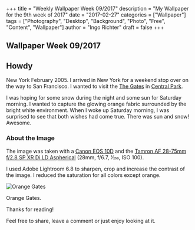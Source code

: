 +++
title = "Weekly Wallpaper Week 09/2017"
description = "My Wallpaper for the 9th week of 2017"
date = "2017-02-27"
categories = ["Wallpaper"]
tags = ["Photography", "Desktop", "Background", "Photo", "Free", "Content", "Wallpaper"]
author = "Ingo Richter"
draft = false
+++

## Wallpaper Week 09/2017

## Howdy

New York February 2005. I arrived in New York for a weekend stop over on the way to San Francisco. I wanted to visit the [The Gates](https://en.wikipedia.org/wiki/The_Gates "The Gates") in [Central Park](https://en.wikipedia.org/wiki/Central_Park "Central Park").

I was hoping for some snow during the night and some sun for Saturday morning. I wanted to capture the glowing orange fabric surrounded by the bright white environment. When I woke up Saturday morning, I was surprised to see that both wishes had come true. There was sun and snow! Awesome.

### About the Image

The image was taken with a [Canon EOS 10D](https://en.wikipedia.org/wiki/Canon_EOS_10D "Canon EOS 10D") and the [Tamron AF 28-75mm f/2.8 SP XR Di LD Aspherical](https://www.bhphotovideo.com/c/product/284399-REG/Tamron_AF09C700_28_75mm_f_2_8_XR_Di.html "Tamron AF 28-75mm f/2.8 SP XR Di LD Aspherical") (28mm, f/6.7, 1⁄250, ISO 100).

I used Adobe Lightroom 6.8 to sharpen, crop and increase the contrast of the image. I reduced the saturation for all colors except orange.

![Orange Gates](https://c2.staticflickr.com/4/3678/33407603112_b9b7e6cbb7_o_d.jpg "Orange Gates")

Orange Gates.

Thanks for reading!

Feel free to share, leave a comment or just enjoy looking at it.
